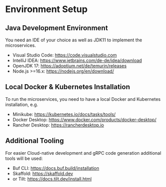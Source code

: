 # Environment Setup

## Java Development Environment 

You need an IDE of your choice as well as JDK11 to implement the microservices.
- Visual Studio Code: https://code.visualstudio.com
- IntelliJ IDEA: https://www.jetbrains.com/de-de/idea/download
- OpenJDK 17: https://adoptium.net/de/temurin/releases
- Node.js >=16.x: https://nodejs.org/en/download/

## Local Docker & Kubernetes Installation

To run the microservices, you need to have a local Docker and Kubernetes installation, e.g.
- Minikube: https://kubernetes.io/docs/tasks/tools/
- Docker Desktop: https://www.docker.com/products/docker-desktop/
- Rancher Desktop: https://rancherdesktop.io

## Additional Tooling

For easier Cloud-native development and gRPC code generation additional tools will be used:
- Buf CLI: https://docs.buf.build/installation
- Skaffold: https://skaffold.dev
- or Tilt: https://docs.tilt.dev/install.html

